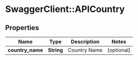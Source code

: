 # SwaggerClient::APICountry

## Properties
Name | Type | Description | Notes
------------ | ------------- | ------------- | -------------
**country_name** | **String** | Country Name | [optional] 


